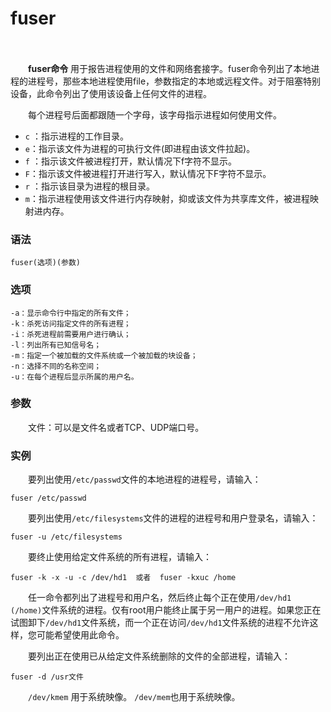 # fuser

　　‍

　　**fuser命令** 用于报告进程使用的文件和网络套接字。fuser命令列出了本地进程的进程号，那些本地进程使用file，参数指定的本地或远程文件。对于阻塞特别设备，此命令列出了使用该设备上任何文件的进程。

　　每个进程号后面都跟随一个字母，该字母指示进程如何使用文件。

* ​`c`​ ：指示进程的工作目录。
* ​`e`​ ：指示该文件为进程的可执行文件(即进程由该文件拉起)。
* ​`f`​ ：指示该文件被进程打开，默认情况下f字符不显示。
* ​`F`​ ：指示该文件被进程打开进行写入，默认情况下F字符不显示。
* ​`r`​ ：指示该目录为进程的根目录。
* ​`m`​ ：指示进程使用该文件进行内存映射，抑或该文件为共享库文件，被进程映射进内存。

### 语法

```
fuser(选项)(参数)
```

### 选项

```
-a：显示命令行中指定的所有文件；
-k：杀死访问指定文件的所有进程；
-i：杀死进程前需要用户进行确认；
-l：列出所有已知信号名；
-m：指定一个被加载的文件系统或一个被加载的块设备；
-n：选择不同的名称空间；
-u：在每个进程后显示所属的用户名。
```

### 参数

　　文件：可以是文件名或者TCP、UDP端口号。

### 实例

　　要列出使用`/etc/passwd`​文件的本地进程的进程号，请输入：

```
fuser /etc/passwd
```

　　要列出使用`/etc/filesystems`​文件的进程的进程号和用户登录名，请输入：

```
fuser -u /etc/filesystems
```

　　要终止使用给定文件系统的所有进程，请输入：

```
fuser -k -x -u -c /dev/hd1  或者  fuser -kxuc /home
```

　　任一命令都列出了进程号和用户名，然后终止每个正在使用`/dev/hd1 (/home)`​文件系统的进程。仅有root用户能终止属于另一用户的进程。如果您正在试图卸下`/dev/hd1`​文件系统，而一个正在访问`/dev/hd1`​文件系统的进程不允许这样，您可能希望使用此命令。

　　要列出正在使用已从给定文件系统删除的文件的全部进程，请输入：

```
fuser -d /usr文件
```

　　​`/dev/kmem`​ 用于系统映像。
`/dev/mem`​  也用于系统映像。

　　‍
